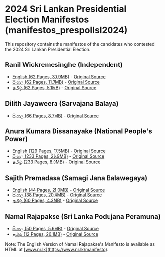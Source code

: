 # 2024 Sri Lankan Presidential Election Manifestos (manifestos_prespollsl2024)

This repository contains the manifestos of the candidates who contested the 2024 Sri Lankan Presidential Election.

## Ranil Wickremesinghe (Independent)

* [English (62 Pages, 30.9MB)](https://raw.githubusercontent.com/nuuuwan/manifestos_prespollsl2024/main/data/pdf/ind-rw-en.pdf) - [Original Source](https://www.ranil2024.lk/manifesto)
* [සිංහල (62 Pages, 11.7MB)](https://raw.githubusercontent.com/nuuuwan/manifestos_prespollsl2024/main/data/pdf/ind-rw-si.pdf) - [Original Source](https://www.ranil2024.lk/si/manifesto)
* [தமிழ் (62 Pages, 5.1MB)](https://raw.githubusercontent.com/nuuuwan/manifestos_prespollsl2024/main/data/pdf/ind-rw-ta.pdf) - [Original Source](https://www.ranil2024.lk/ta/manifesto)

## Dilith Jayaweera (Sarvajana Balaya)

* [සිංහල (66 Pages, 8.7MB)](https://raw.githubusercontent.com/nuuuwan/manifestos_prespollsl2024/main/data/pdf/mjp-si.pdf) - [Original Source](https://www.scribd.com/document/764382431/Presidential-Candidate-Dilith-Jayaweera-unveils-national-strategic-plan)

## Anura Kumara Dissanayake (National People's Power)

* [English (129 Pages, 17.5MB)](https://raw.githubusercontent.com/nuuuwan/manifestos_prespollsl2024/main/data/pdf/npp-en.pdf) - [Original Source](https://www.npp.lk/up/policies/en/npppolicystatement.pdf)
* [සිංහල (233 Pages, 26.9MB)](https://raw.githubusercontent.com/nuuuwan/manifestos_prespollsl2024/main/data/pdf/npp-si.pdf) - [Original Source](https://www.npp.lk/up/policies/si/npppolicystatement.pdf)
* [தமிழ் (233 Pages, 8.0MB)](https://raw.githubusercontent.com/nuuuwan/manifestos_prespollsl2024/main/data/pdf/npp-ta.pdf) - [Original Source](https://www.npp.lk/up/policies/ta/npppolicystatement.pdf)

## Sajith Premadasa (Samagi Jana Balawegaya)

* [English (44 Pages, 21.0MB)](https://raw.githubusercontent.com/nuuuwan/manifestos_prespollsl2024/main/data/pdf/sjb-en.pdf) - [Original Source](https://cdn.prod.website-files.com/667c056ef89cca890b53adad/66d32e4698e32d285739c6ac_SajithPremadasa_policy-manifesto-english-compressed.pdf)
* [සිංහල (38 Pages, 20.4MB)](https://raw.githubusercontent.com/nuuuwan/manifestos_prespollsl2024/main/data/pdf/sjb-si.pdf) - [Original Source](https://cdn.prod.website-files.com/667c056ef89cca890b53adad/66d32ef6a457cbb2fd19ac73_SajithPremadasa_policy-manifesto-sinhala-compressed.pdf)
* [தமிழ் (60 Pages, 4.3MB)](https://raw.githubusercontent.com/nuuuwan/manifestos_prespollsl2024/main/data/pdf/sjb-ta.pdf) - [Original Source](https://cdn.prod.website-files.com/667c056ef89cca890b53adad/66d32e462d19d928e43d0d0b_SajithPremadasa_policy-manifesto-tamil-compressed.pdf)

## Namal Rajapakse (Sri Lanka Podujana Peramuna)

* [සිංහල (50 Pages, 5.6MB)](https://raw.githubusercontent.com/nuuuwan/manifestos_prespollsl2024/main/data/pdf/slpp-si.pdf) - [Original Source](https://www.nr.lk/pdf/NR2024_MANIFESTO_SINHALA_PRESSQ.pdf)
* [தமிழ் (12 Pages, 26.1MB)](https://raw.githubusercontent.com/nuuuwan/manifestos_prespollsl2024/main/data/pdf/slpp-ta.pdf) - [Original Source](https://www.nr.lk/pdf/NR2024_MANIFESTO_TAMIL_PRESSQ.pdf)

Note: The English Version of Namal Rajapakse's Manifesto is available as HTML at [www.nr.lk](https://www.nr.lk/manifesto).